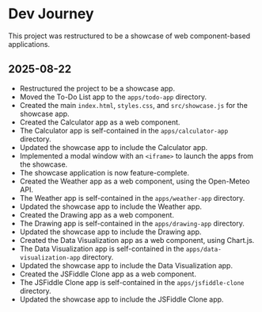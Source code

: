 # Dev Journey

This project was restructured to be a showcase of web component-based applications.

## 2025-08-22

*   Restructured the project to be a showcase app.
*   Moved the To-Do List app to the `apps/todo-app` directory.
*   Created the main `index.html`, `styles.css`, and `src/showcase.js` for the showcase app.
*   Created the Calculator app as a web component.
*   The Calculator app is self-contained in the `apps/calculator-app` directory.
*   Updated the showcase app to include the Calculator app.
*   Implemented a modal window with an `<iframe>` to launch the apps from the showcase.
*   The showcase application is now feature-complete.
*   Created the Weather app as a web component, using the Open-Meteo API.
*   The Weather app is self-contained in the `apps/weather-app` directory.
*   Updated the showcase app to include the Weather app.
*   Created the Drawing app as a web component.
*   The Drawing app is self-contained in the `apps/drawing-app` directory.
*   Updated the showcase app to include the Drawing app.
*   Created the Data Visualization app as a web component, using Chart.js.
*   The Data Visualization app is self-contained in the `apps/data-visualization-app` directory.
*   Updated the showcase app to include the Data Visualization app.
*   Created the JSFiddle Clone app as a web component.
*   The JSFiddle Clone app is self-contained in the `apps/jsfiddle-clone` directory.
*   Updated the showcase app to include the JSFiddle Clone app.
